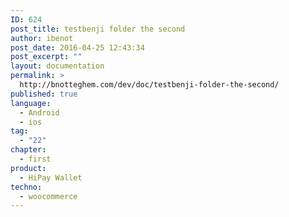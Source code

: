 ```yaml
---
ID: 624
post_title: testbenji folder the second
author: ibenot
post_date: 2016-04-25 12:43:34
post_excerpt: ""
layout: documentation
permalink: >
  http://bnotteghem.com/dev/doc/testbenji-folder-the-second/
published: true
language:
  - Android
  - ios
tag:
  - "22"
chapter:
  - first
product:
  - HiPay Wallet
techno:
  - woocommerce
---
```

